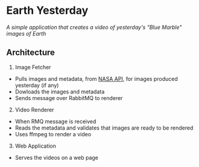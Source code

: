 # Earth Yesterday
_A simple application that creates a video of yesterday's "Blue Marble" images of Earth_

## Architecture
1. Image Fetcher
  - Pulls images and metadata, from [NASA API](https://epic.gsfc.nasa.gov/about/api), for images produced yesterday (if any)
  - Dowloads the images and metadata
  - Sends message over RabbitMQ to renderer
2. Video Renderer
  - When RMQ message is received
  - Reads the metadata and validates that images are ready to be rendered
  - Uses ffmpeg to render a video
3. Web Application
  - Serves the videos on a web page

